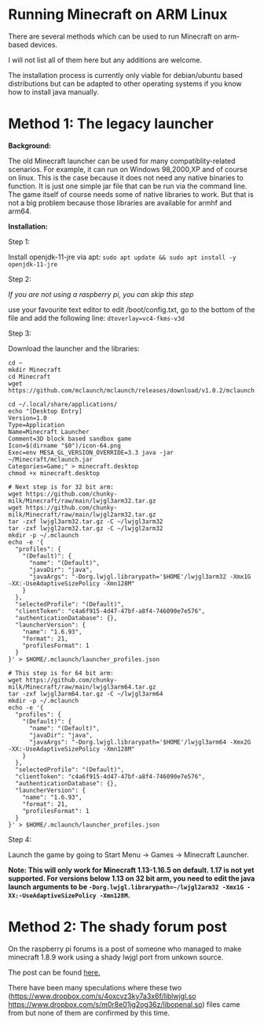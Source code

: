 # Running Minecraft on ARM Linux
There are several methods which can be used to run Minecraft on arm-based devices.

I will not list all of them here but any additions are welcome.

The installation process is currently only viable for debian/ubuntu based distributions but can be adapted to other operating systems if you know how to install java manually.

# Method 1: The legacy launcher

**Background:**

The old Minecraft launcher can be used for many compatiblity-related scenarios.
For example, it can run on Windows 98,2000,XP and of course on linux.
This is the case because it does not need any native binaries to function.
It is just one simple jar file that can be run via the command line.
The game itself of course needs some of native libraries to work.
But that is not a big problem because those libraries are available for armhf and arm64.

**Installation:**

Step 1:

Install openjdk-11-jre via apt: `sudo apt update && sudo apt install -y openjdk-11-jre`

Step 2:

*If you are not using a raspberry pi, you can skip this step*

use your favourite text editor to edit /boot/config.txt, go to the bottom of the file and add the following line: `dtoverlay=vc4-fkms-v3d`

Step 3:

Download the launcher and the libraries:
```
cd ~
mkdir Minecraft
cd Minecraft
wget https://github.com/mclaunch/mclaunch/releases/download/v1.0.2/mclaunch.jar

cd ~/.local/share/applications/
echo "[Desktop Entry]
Version=1.0
Type=Application
Name=Minecraft Launcher
Comment=3D block based sandbox game
Icon=$(dirname "$0")/icon-64.png
Exec=env MESA_GL_VERSION_OVERRIDE=3.3 java -jar ~/Minecraft/mclaunch.jar
Categories=Game;" > minecraft.desktop
chmod +x minecraft.desktop

# Next step is for 32 bit arm:
wget https://github.com/chunky-milk/Minecraft/raw/main/lwjgl3arm32.tar.gz
wget https://github.com/chunky-milk/Minecraft/raw/main/lwjgl2arm32.tar.gz
tar -zxf lwjgl3arm32.tar.gz -C ~/lwjgl3arm32
tar -zxf lwjgl2arm32.tar.gz -C ~/lwjgl2arm32
mkdir -p ~/.mclaunch
echo -e '{
  "profiles": {
    "(Default)": {
      "name": "(Default)",
      "javaDir": "java",
      "javaArgs": "-Dorg.lwjgl.librarypath='$HOME'/lwjgl3arm32 -Xmx1G -XX:-UseAdaptiveSizePolicy -Xmn128M"
    }
  },
  "selectedProfile": "(Default)",
  "clientToken": "c4a6f915-4d47-47bf-a8f4-746090e7e576",
  "authenticationDatabase": {},
  "launcherVersion": {
    "name": "1.6.93",
    "format": 21,
    "profilesFormat": 1
  }
}' > $HOME/.mclaunch/launcher_profiles.json

# This step is for 64 bit arm:
wget https://github.com/chunky-milk/Minecraft/raw/main/lwjgl3arm64.tar.gz
tar -zxf lwjgl3arm64.tar.gz -C ~/lwjgl3arm64
mkdir -p ~/.mclaunch
echo -e '{
  "profiles": {
    "(Default)": {
      "name": "(Default)",
      "javaDir": "java",
      "javaArgs": "-Dorg.lwjgl.librarypath='$HOME'/lwjgl3arm64 -Xmx2G -XX:-UseAdaptiveSizePolicy -Xmn128M"
    }
  },
  "selectedProfile": "(Default)",
  "clientToken": "c4a6f915-4d47-47bf-a8f4-746090e7e576",
  "authenticationDatabase": {},
  "launcherVersion": {
    "name": "1.6.93",
    "format": 21,
    "profilesFormat": 1
  }
}' > $HOME/.mclaunch/launcher_profiles.json
```

Step 4:

Launch the game by going to Start Menu -> Games -> Minecraft Launcher.

**Note: This will only work for Minecraft 1.13-1.16.5 on default. 1.17 is not yet supported. For versions below 1.13 on 32 bit arm, you need to edit the java launch arguments to be `-Dorg.lwjgl.librarypath=~/lwjgl2arm32 -Xmx1G -XX:-UseAdaptiveSizePolicy -Xmn128M`.**

# Method 2: The shady forum post

On the raspberry pi forums is a post of someone who managed to make minecraft 1.8.9 work using a shady lwjgl port from unkown source.

The post can be found [here.](https://www.raspberrypi.org/forums/viewtopic.php?f=78&t=137279)

There have been many speculations where these two (https://www.dropbox.com/s/4oxcvz3ky7a3x6f/liblwjgl.so https://www.dropbox.com/s/m0r8e01jg2og36z/libopenal.so) files came from but none of them are confirmed by this time.
